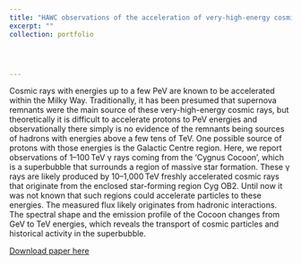 ```yaml
---
title: "HAWC observations of the acceleration of very-high-energy cosmic rays in the Cygnus Cocoon"
excerpt: ""
collection: portfolio




---
```


Cosmic rays with energies up to a few PeV are known to be accelerated within the Milky Way. Traditionally, it has been presumed that supernova remnants were the main source of these very-high-energy cosmic rays, but theoretically it is difficult to accelerate protons to PeV energies and observationally there simply is no evidence of the remnants being sources of hadrons with energies above a few tens of TeV. One possible source of protons with those energies is the Galactic Centre region. Here, we report observations of 1–100 TeV γ rays coming from the ‘Cygnus Cocoon’, which is a superbubble that surrounds a region of massive star formation. These γ rays are likely produced by 10–1,000 TeV freshly accelerated cosmic rays that originate from the enclosed star-forming region Cyg OB2. Until now it was not known that such regions could accelerate particles to these energies. The measured flux likely originates from hadronic interactions. The spectral shape and the emission profile of the Cocoon changes from GeV to TeV energies, which reveals the transport of cosmic particles and historical activity in the superbubble.

[Download paper here](https://www.nature.com/articles/s41550-021-01318-y)
